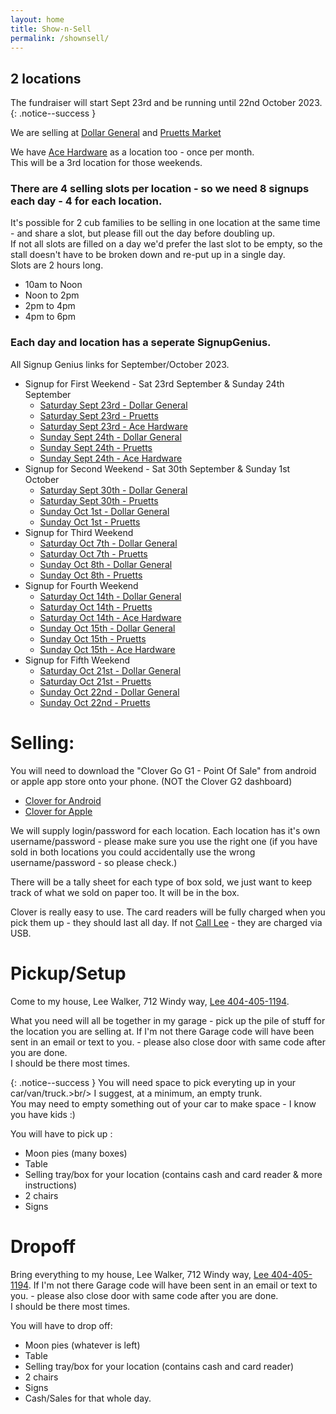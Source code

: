 ```yaml
---
layout: home
title: Show-n-Sell
permalink: /shownsell/
---
```


## 2 locations

The fundraiser will start Sept 23rd and be running until 22nd October 2023.
{: .notice--success }

We are selling at [Dollar General](https://www.google.com/maps/place/Dollar+General/@35.1744822,-85.3314633,17z/data=!3m2!4b1!5s0x8860f449559ad427:0xd12cea5ca04fd5cf!4m5!3m4!1s0x8860f44bffddafb7:0x14737cbbf3090bd2!8m2!3d35.1744822!4d-85.3292746) and [Pruetts Market](https://www.google.com/maps/place/Pruett's+Market/@35.1386309,-85.330655,17z/data=!3m1!4b1!4m5!3m4!1s0x8860f5919d29f255:0x510723ddf790f66a!8m2!3d35.1386309!4d-85.328461)

We have [Ace Hardware](https://www.google.com/maps/place/Elder's+Ace+Hardware-+Walden/@35.1546421,-85.319739,17z/data=!3m1!4b1!4m6!3m5!1s0x8860f5a6f5c443f7:0x1c7c9b0e2a8c4c0!8m2!3d35.1546421!4d-85.3171587!16s%2Fg%2F1tdwl729?entry=ttu) as a location too - once per month. <br/>
This will be a 3rd location for those weekends.

### There are 4 selling slots per location  - so we need 8 signups each day - 4 for each location.

It's possible for 2 cub families to be selling in one location at the same time - and share a slot, but please fill out the day before doubling up.<br/>
If not all slots are filled on a day we'd prefer the last slot to be empty, so the stall doesn't have to be broken down and re-put up in a single day.<br/>
Slots are 2 hours long. 
- 10am to Noon
- Noon to 2pm
- 2pm to 4pm
- 4pm to 6pm

### Each day and location has a seperate SignupGenius.

All Signup Genius links for September/October 2023.
- Signup for First Weekend - Sat 23rd September & Sunday 24th September
  - [Saturday Sept 23rd -  Dollar General](https://www.signupgenius.com/go/5080C4BAFAA29A2FA7-dollar)
  - [Saturday Sept 23rd - Pruetts](https://www.signupgenius.com/go/5080C4BAFAA29A2FA7-satsept)
  - [Saturday Sept 23rd - Ace Hardware](https://www.signupgenius.com/go/5080C4BAFAA29A2FA7-44322798-satsept#/)
  - [Sunday Sept 24th -  Dollar General](https://www.signupgenius.com/go/5080C4BAFAA29A2FA7-sunsept)
  - [Sunday Sept 24th - Pruetts](https://www.signupgenius.com/go/5080C4BAFAA29A2FA7-sunsept1)
  - [Sunday Sept 24th - Ace Hardware](https://www.signupgenius.com/go/5080C4BAFAA29A2FA7-44322954-sunsept#/)
- Signup for Second Weekend - Sat 30th September &  Sunday 1st October
  - [Saturday Sept 30th -  Dollar General](https://www.signupgenius.com/go/5080C4BAFAA29A2FA7-satsept1)
  - [Saturday Sept 30th - Pruetts](https://www.signupgenius.com/go/5080C4BAFAA29A2FA7-satsept2)
  - [Sunday Oct 1st -  Dollar General](https://www.signupgenius.com/go/5080C4BAFAA29A2FA7-satoct)
  - [Sunday Oct 1st - Pruetts](https://www.signupgenius.com/go/5080C4BAFAA29A2FA7-satoct1)
- Signup for Third Weekend
  - [Saturday Oct 7th -  Dollar General](https://www.signupgenius.com/go/5080C4BAFAA29A2FA7-satoct2)
  - [Saturday Oct 7th - Pruetts](https://www.signupgenius.com/go/5080C4BAFAA29A2FA7-satoct3)
  - [Sunday Oct 8th -  Dollar General](https://www.signupgenius.com/go/5080C4BAFAA29A2FA7-satoct4)
  - [Sunday Oct 8th - Pruetts](https://www.signupgenius.com/go/5080C4BAFAA29A2FA7-satoct5)
- Signup for Fourth Weekend
  - [Saturday Oct 14th -  Dollar General](https://www.signupgenius.com/go/5080C4BAFAA29A2FA7-satoct6)
  - [Saturday Oct 14th - Pruetts](https://www.signupgenius.com/go/5080C4BAFAA29A2FA7-satoct7)
  - [Saturday Oct 14th - Ace Hardware](https://www.signupgenius.com/go/5080C4BAFAA29A2FA7-44323096-satoct#/)
  - [Sunday Oct 15th -  Dollar General](https://www.signupgenius.com/go/5080C4BAFAA29A2FA7-satoct10)
  - [Sunday Oct 15th - Pruetts](https://www.signupgenius.com/go/5080C4BAFAA29A2FA7-satoct11)
  - [Sunday Oct 15th - Ace Hardware](https://www.signupgenius.com/go/5080C4BAFAA29A2FA7-44323198-sunoct#/)
- Signup for Fifth Weekend
  - [Saturday Oct 21st -  Dollar General](https://www.signupgenius.com/go/5080C4BAFAA29A2FA7-satoct8)
  - [Saturday Oct 21st - Pruetts](https://www.signupgenius.com/go/5080C4BAFAA29A2FA7-satoct9)
  - [Sunday Oct 22nd -  Dollar General](https://www.signupgenius.com/go/5080C4BAFAA29A2FA7-satoct12)
  - [Sunday Oct 22nd - Pruetts](https://www.signupgenius.com/go/5080C4BAFAA29A2FA7-satoct13)



# Selling:
You will need to download the "Clover Go G1 - Point Of Sale" from android or apple app store onto your phone. (NOT the Clover G2 dashboard)
- [Clover for Android](https://play.google.com/store/apps/details?id=com.firstdata.clovergo&hl=en_US&gl=US)
- [Clover for Apple](https://apps.apple.com/us/app/clover-go-g1-point-of-sale/id999050522)

We will supply login/password for each location. Each location has it's own username/password - please make sure you use the right one (if you have sold in both locations you could accidentally use the wrong username/password - so please check.)

There will be a tally sheet for each type of box sold, we just want to keep track of what we sold on paper too. It will be in the box.

Clover is really easy to use. The card readers will be fully charged when you pick them up - they should last all day. If not [Call Lee](tel:4044051194) - they are charged via USB.

# Pickup/Setup
Come to my house, Lee Walker, 712 Windy way, [Lee 404-405-1194](tel:4044051194).

What you need will all be together in my garage - pick up the pile of stuff for the location you are selling at. If I'm not there Garage code will have been sent in an email or text to you. - please also close door with same code after you are done. 
<br/>
I should be there most times.

{: .notice--success }
You will need space to pick everyting up in your car/van/truck.>br/>
I suggest, at a minimum, an empty trunk. <br/>
You may need to empty something out of your car to make space - I know you have kids :)

You will have to pick up : 
- Moon pies (many boxes)
- Table 
- Selling tray/box for your location (contains cash and card reader & more instructions)
- 2 chairs
- Signs

# Dropoff
Bring everything to my house, Lee Walker, 712 Windy way, [Lee 404-405-1194](tel:4044051194).
If I'm not there Garage code will have been sent in an email or text to you. - please also close door with same code after you are done. 
<br/>
I should be there most times.

You will have to drop off: 
- Moon pies (whatever is left)
- Table 
- Selling tray/box for your location (contains cash and card reader)
- 2 chairs
- Signs
- Cash/Sales for that whole day.


